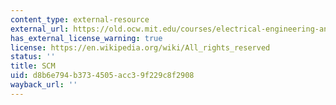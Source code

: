 ```yaml
---
content_type: external-resource
external_url: https://old.ocw.mit.edu/courses/electrical-engineering-and-computer-science/6-001-structure-and-interpretation-of-computer-programs-spring-2005/projects/basebot.scm
has_external_license_warning: true
license: https://en.wikipedia.org/wiki/All_rights_reserved
status: ''
title: SCM
uid: d8b6e794-b373-4505-acc3-9f229c8f2908
wayback_url: ''
---
```

